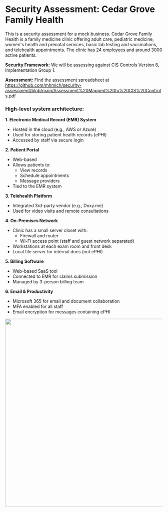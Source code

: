 # Security Assessment: Cedar Grove Family Health

This is a security assessment for a mock business. Cedar Grove Family Health is a family medicine clinic offering adult care, pediatric medicine, women's health and prenatal services, basic lab testing and vaccinations, and telehealth appointments. The clinic has 24 employees and around 3000 active patients.

**Security Framework:** We will be assessing against CIS Controls Version 8, Implementation Group 1.

**Assessment:** Find the assessment spreadsheet at https://github.com/mhmich/security-assessment/blob/main/Assessment%20Mapped%20to%20CIS%20Controls.pdf

### High-level system architecture:
**1.	Electronic Medical Record (EMR) System**
* Hosted in the cloud (e.g., AWS or Azure)
* Used for storing patient health records (ePHI)
* Accessed by staff via secure login
  
**2.	Patient Portal**
* Web-based
* Allows patients to:
  * View records
  * Schedule appointments 
  * Message providers
* Tied to the EMR system

**3.	Telehealth Platform**
* Integrated 3rd-party vendor (e.g., Doxy.me)
* Used for video visits and remote consultations

**4.	On-Premises Network**
* Clinic has a small server closet with:
  *	Firewall and router
  * Wi-Fi access point (staff and guest network separated)
* Workstations at each exam room and front desk
* Local file server for internal docs (not ePHI)

**5.	Billing Software**
* Web-based SaaS tool
* Connected to EMR for claims submission
* Managed by 3-person billing team

**6.	Email & Productivity**
* Microsoft 365 for email and document collaboration
* MFA enabled for all staff
* Email encryption for messages containing ePHI



<img src=https://github.com/user-attachments/assets/830457a6-7000-4b6b-8b10-a1471e921eaf width="600"/> 



